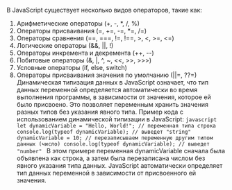 В JavaScript существует несколько видов операторов, такие как: 
1. Арифметические операторы (+, -, *, /, %) 
2. Операторы присваивания (=, +=, -=, *=, /=) 
3. Операторы сравнения (==, ===, !=, !==, >, <, >=, <=) 
4. Логические операторы (&&, ||, !)
5. Операторы инкремента и декремента (++, --)
6. Побитовые операторы (&, |, ^, ~, <<, >>, >>>)
7. Условные операторы (if, else, switch)
8. Операторы присваивания значения по умолчанию (||=, ??=) Динамическая типизация данных в JavaScript означает, что тип данных переменной определяется автоматически во время выполнения программы, в зависимости от значения, которое ей было присвоено. 
  Это позволяет переменным хранить значения разных типов без указания явного типа. 
  Пример кода с использованием динамической типизации в JavaScript: ```javascript let dynamicVariable = "Hello, World!"; // переменная типа строка console.log(typeof dynamicVariable); // выведет "string" dynamicVariable = 10; // перезаписываем переменную другим типом данных (число) console.log(typeof dynamicVariable); // выведет "number" ``` 
  В этом примере переменная dynamicVariable сначала была объявлена как строка, а затем была перезаписана числом без явного указания типа данных. 
  JavaScript автоматически определяет тип данных переменной в зависимости от присвоенного ей значения.